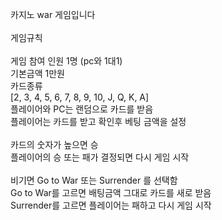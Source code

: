 카지노 war 게임입니다<br>
<br>
게임규칙<br>
<br>
게임 참여 인원 1명 (pc와 1대1)<br>
기본금액 1만원<br>
카드종류<br>
[2, 3, 4, 5, 6, 7, 8, 9, 10, J, Q, K, A]<br>
플레이어와 PC는 랜덤으로 카드를 받음<br>
플레이어는 카드를 받고 확인후 베팅 금액을 설정<br>
<br>
카드의 숫자가 높으면 승<br>
플레이어의 승 또는 패가 결정되면 다시 게임 시작<br>
<br>
비기면 Go to War 또는 Surrender 를 선택함<br>
Go to War를 고르면 배팅금액 그대로 카드를 새로 받음<br>
Surrender를 고르면 플레이어는 패하고 다시 게임 시작<br>
